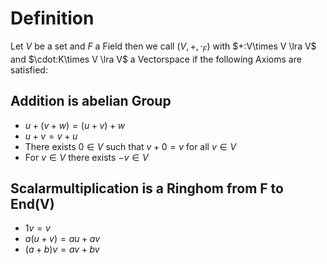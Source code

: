 # Definition
Let $V$ be a set and $F$ a Field then we call $(V,+,\cdot_F)$ with $+:V\times V \lra V$ and $\cdot:K\times V \lra V$ a Vectorspace if the following Axioms are satisfied:
## Addition is abelian Group
- $u+(v+w) = (u + v) + w$
- $u+v = v+u$
- There exists $0\in V$ such that $v+0 =v$ for all $v \in V$
- For $v \in V$ there exists $-v \in V$
## Scalarmultiplication is a Ringhom from F to End(V)
- $1v = v$
- $a(u+v) = au +av$
- $(a+b)v = av+bv$
